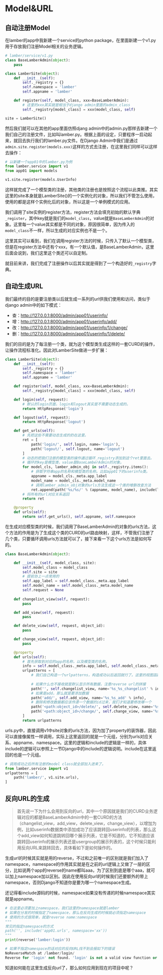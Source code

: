 # Model&URL

## 自动注册Model

在lamber的app中我新建一个service的python package，在里面新建一个v1.py用于存放我们注册Model相关的业务逻辑。

```python
# lamber/service/v1.py
class BaseLamberAdmin(object):
    pass

class LamberSite(object):
    def __init__(self):
        self._registry = {}
        self.namespace = 'lamber'
        self.appname = 'lamber'

    def register(self, model_class, xxx=BaseLamberAdmin):
        # 这里的xxx其实就是相当于django admin里面的admin_class
        self._registry[model_class] = xxx(model_class, self)

site = LamberSite()
```

然后我们就可以在其他的app里面仿照djang admin中的admin.py那样去新建一个我们自己的注册文件，比如叫lamber.py。根据上面的设定，只要程序一启动起来，就回去执行我们的lamber.py文件。在Django Admin中我们是通过`admin.site.register(models.xxx)`这样的方式去注册，在这里我们同样可以这样去操作：

```python
# 以新建一个app01中的lamber.py为例
from lamber.service import v1
from app01 import models

v1.site.register(models.UserInfo)
```

这样就完成了一个模型类的注册，其他类的注册也是按照这个流程以此类推。其实这里的site本身就是LamberSite()的一个实例化的对象，所以我们不管怎么使用，使用的都是这样个实例化后的对象，所以这是一个单例模式的应用。

我们调用了site实例的register方法，register方法会填充初始的默认字典`_register`，其中key就是我们的`model_class`，value就是`BaseLamberAdmin`的对象。这里每一个value其实都是不同的对象，原因很简单，因为传入的`model_class`不一样，所以生成的对应实例也不是一个。

这里其实可以看到，我们在调用register方法的时候，只传入了默认一个模型类，但是在register方法中还有个xxx，有一个默认值，是BaseLamberAdmin，这里后面会说到，我们这里这个类还可以自定制。

就目前来讲，我们完成了注册操作以后其实就是得到了一个构造好的`_registry`字典。

## 自动生成URL

我们最终的目的是要注册类以后就生成一系列的url供我们使用和访问，类似于django admin中的如下模式：

- 查：http://127.0.0.1:8000/admin/app01/userinfo/
- 增：http://127.0.0.1:8000/admin/app01/userinfo/add/
- 改：http://127.0.0.1:8000/admin/app01/userinfo/1/change/
- 删：http://127.0.0.1:8000/admin/app01/userinfo/1/delete/

我们的目的是为了每注册一个类，就为这个模型类生成这样的一套CURD的操作，让操作流程标准化。因此对LamberSite做进一步扩展：

```python
class LamberSite(object):
    def __init__(self):
        self._registry = {}
        self.namespace = 'lamber'
        self.appname = 'lamber'

    def register(self, model_class, xxx=BaseLamberAdmin):
        self._registry[model_class] = xxx(model_class, self)

    def login(self, request):
        # 默认的login页面，login和logout其实是不需要动态生成的。
        return HttpResponse('login')

    def logout(self, request):
        return HttpResponse('logout')

    def get_urls(self):
        # 先把这些不需要动态生成的扔在这里。
        ret = [
            path('login/', self.login, name='login'),
            path('logout/', self.logout, name='logout')
        ]
		# 动态的把我们注册的模型类的操作通过循环_registry添加到这个ret里面去。
        # 循环的key是模型类，value是BaseLamberAdmin的对象。
        for model_cls, lamber_admin_obj in self._registry.items():
            # 获取字符串app的名称和模型类的名称。比如app01下的userinfo类。
            appname = model_cls._meta.app_label
            model_name = model_cls._meta.model_name
            # 调用lamber_admin_obj对象的urls方法生成这一个类的增删改查方法
            ret.append(path('%s/%s/' % (appname, model_name), include(lamber_admin_obj.urls),))
		# 将所有的url对应关系返回
        return ret

    @property
    def urls(self):
        return self.get_urls(), self.appname, self.namespace
```

在生成对应模型类的时候，我们调用了BaseLamberAdmin的对象的urls方法，这个方法的作用是为了生成这个类的CURD的url路由映射，这样，不管我们注册了几个类，只要循环调用urls方法就可以了，接下来看一下这个urls方法是如何写的。

```python
class BaseLamberAdmin(object):

    def __init__(self, model_class, site):
        self.model_class = model_class
        self.site = site
        # 提前协上一点常用的
        self.app_label = self.model_class._meta.app_label
        self.model_name = self.model_class._meta.model_name
        self.request = None
        
    def changelist_view(self, request):
        pass

    def add_view(self, request):
        pass

    def delete_view(self, request, object_id):
		pass

    def change_view(self, request, object_id):
        pass

    @property
    def urls(self):
        # 首先获取到对应的app的名称，以及模型类的名称。
        info = self.model_class._meta.app_label, self.model_class._meta.model_name
        urlpatterns = [
            # 我们自己构造一个urlpatterns，构造成功以后返回就行了。这里的视图函数我们后续慢慢补充
            
            # 如果什么也不接收就是默认显示所有数据，注意reverse url的拼接
            path('', self.changelist_view, name='%s_%s_changelist' % info),
            # 如果是add，那么就是要添加数据
            path('add/', self.add_view, name='%s_%s_add' % info),
            # 删除和修改数据都应该传递一个数据的id过来，我们才知道要修改哪一个
            path('<path:object_id>/delete/', self.delete_view, name='%s_%s_delete' % info),
            path('<path:object_id>/change/', self.change_view, name='%s_%s_change' % info),
        ]
        return urlpatterns
```

urls.py中，直接调用v1中site对象的urls方法，因为加了property的装饰器，因此可以直接像属性一样调用，实际上这里返回的就是一个元组，分别为urls对应关系、appname、namespace。这里的逻辑和include的逻辑是一样的，具体include的逻辑可以参照上一节Django中的include的逻辑说明。include在这里返回的也是一个元组。

```python
# 调用成功之后所有注册的model class就全部加入进来了。
from lamber.service import v1
urlpatterns = [
    path('lamber/', v1.site.urls),
]
```

## 反向URL的生成

> 首先说一下为什么会用到反向的url，其中一个原因就是我们的CURD业务逻辑对应的都是BaseLamberAdmin中的一套CURD的方法（changelist_view，add_view，delete_view，change_view），以增加为例，比如userinfo数据类中添加成功了应该跳转回userinfo的列表，那么这个add_view如何知道跳转回哪个展示列表，它是不知道的，它不知道应该跳转回userinfo的展示列表还是usergroup的展示列表的，这个时候只能利用反向URL来跳转回去，具体看如下是如何操作的。

生成url的时候其实就是用的reverse，不过和之前唯一的区别就是我们加入了namespace，namespace的作用其实就是在之前的url逻辑上又做了一层的区分，比如说两个app的reverse的name都叫aaa，为了区别到底是哪个aaa，就可以加上namespace加以区别。因此在使用反向url的时候我们还要额外的带上namespace，否则Django不知道你是要为哪一个namespace生成。

还记得看include源码的时候，namespace如果没有传递的时候namespace其实就是appname。

```python
# 在这里必须要加上namespace，我们这里的namespace就是lamber
# 如果在分发的时候指定了namespace，那么在反向生成的时候就必须指定namespace
# 使用的方式很简单，就是reverse name:namespace
"""
常见的指定namespace的方式
path('', include('app01.urls', namespace='xx'))
"""
print(reverse('lamber:login'))

# 如果不指定namespace的话对应的反向URL找不到会报如下的错误
NoReverseMatch at /lamber/login/
Reverse for 'login' not found. 'login' is not a valid view function or pattern name.
```

知道如何能在这里生成反向url了，那么如何应用到现在的项目中呢？